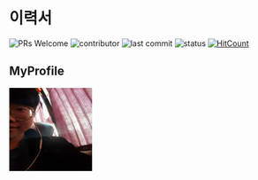 # 이력서
![PRs Welcome](https://img.shields.io/badge/PRs-welcome-brightgreen.svg?style=flat-square)
![contributor](https://img.shields.io/github/contributors/NoOuYeap/MyProfile?style=square)
![last commit](https://img.shields.io/github/last-commit/NoOuYeap/MyProfile)
![status](https://img.shields.io/badge/status-student%20-brightgreen.svg)
[![HitCount](http://hits.dwyl.com/NoOuYeap/MyProfile.svg)](http://hits.dwyl.com/NoOuYeap/MyProfile)
## MyProfile
<img src = "KakaoTalk_20201024_184605644.jpg" width = 150 height = 150 ></img>
